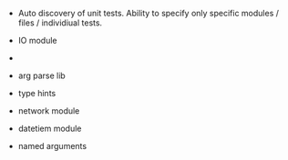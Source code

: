 - Auto discovery of unit tests.  Ability to specify only specific modules / files / individiual tests.
- IO module
- 
- arg parse lib

- type hints
- network module
- datetiem module
- named arguments